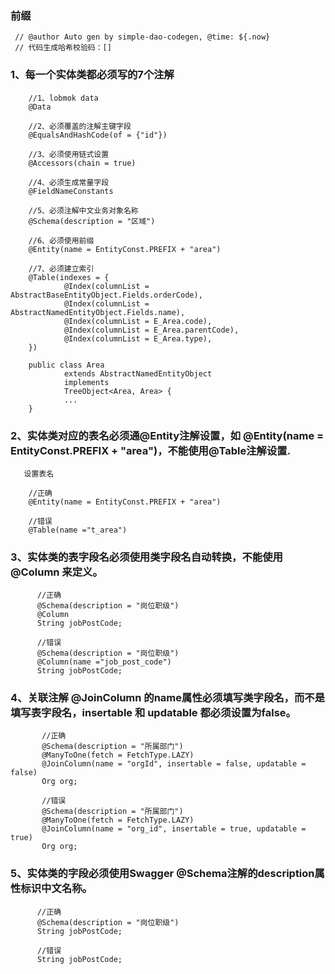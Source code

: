 ### 前缀
     // @author Auto gen by simple-dao-codegen, @time: ${.now}
     // 代码生成哈希校验码：[]
### 1、每一个实体类都必须写的7个注解

        //1、lobmok data
        @Data
        
        //2、必须覆盖的注解主键字段
        @EqualsAndHashCode(of = {"id"})
        
        //3、必须使用链式设置
        @Accessors(chain = true) 
        
        //4、必须生成常量字段
        @FieldNameConstants
        
        //5、必须注解中文业务对象名称
        @Schema(description = "区域")
        
        //6、必须使用前缀
        @Entity(name = EntityConst.PREFIX + "area")
        
        //7、必须建立索引
        @Table(indexes = {
                @Index(columnList = AbstractBaseEntityObject.Fields.orderCode),
                @Index(columnList = AbstractNamedEntityObject.Fields.name),
                @Index(columnList = E_Area.code),
                @Index(columnList = E_Area.parentCode),
                @Index(columnList = E_Area.type),
        })
        
        public class Area
                extends AbstractNamedEntityObject
                implements
                TreeObject<Area, Area> {
                ...
        }
        
        
### 2、实体类对应的表名必须通@Entity注解设置，如 @Entity(name = EntityConst.PREFIX + "area")，不能使用@Table注解设置.
       
       设置表名
       
        //正确
        @Entity(name = EntityConst.PREFIX + "area")
        
        //错误
        @Table(name ="t_area")
        

### 3、实体类的表字段名必须使用类字段名自动转换，不能使用 @Column 来定义。
       
          //正确
          @Schema(description = "岗位职级")
          @Column
          String jobPostCode;  
      
          //错误
          @Schema(description = "岗位职级")
          @Column(name ="job_post_code")
          String jobPostCode;     

### 4、关联注解 @JoinColumn 的name属性必须填写类字段名，而不是填写表字段名，insertable 和 updatable 都必须设置为false。

           //正确
           @Schema(description = "所属部门")
           @ManyToOne(fetch = FetchType.LAZY)
           @JoinColumn(name = "orgId", insertable = false, updatable = false)
           Org org;
           
           //错误
           @Schema(description = "所属部门")
           @ManyToOne(fetch = FetchType.LAZY)
           @JoinColumn(name = "org_id", insertable = true, updatable = true)
           Org org;
           
### 5、实体类的字段必须使用Swagger @Schema注解的description属性标识中文名称。

          //正确
          @Schema(description = "岗位职级") 
          String jobPostCode;  
      
          //错误 
          String jobPostCode;    
